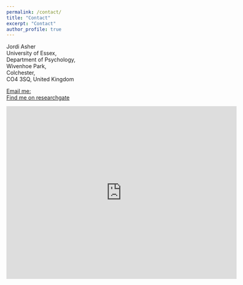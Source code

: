 ```yaml
---
permalink: /contact/
title: "Contact"
excerpt: "Contact"
author_profile: true
---
```


Jordi Asher  
University of Essex,   
Department of Psychology,  
Wivenhoe Park,   
Colchester,   
CO4 3SQ, United Kingdom  



[Email me:](mailto:jashera@essex.ac.uk)  
[Find me on researchgate](https://www.researchgate.net/profile/Jordi_Asher)



<iframe src="https://www.google.com/maps/embed?pb=!1m18!1m12!1m3!1d2463.0814432048323!2d0.94501821598772!3d51.877725879697714!2m3!1f0!2f0!3f0!3m2!1i1024!2i768!4f13.1!3m3!1m2!1s0x47d905659e8bd101%3A0x5cc71b77d30f6be4!2sUniversity+of+Essex+Colchester+Campus!5e0!3m2!1sen!2sus!4v1510520960157" width="600" height="450" frameborder="0" style="border:0" allowfullscreen></iframe>
